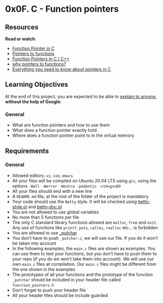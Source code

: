<h1 class="gap">0x0F. C - Function pointers</h1>
<div class="gap" id="project-description">
  <h2>Resources</h2>

<p><strong>Read or watch</strong>:</p>

<ul>
<li><a href="/rltoken/LvjzIoEU3gQ_D5QCwoGtxA" title="Function Pointer in C" target="_blank">Function Pointer in C</a> </li>
<li><a href="/rltoken/3y_80bkcxiZ5Pc5Zk6NCvQ" title="Pointers to functions" target="_blank">Pointers to functions</a> </li>
<li><a href="/rltoken/i-zereq8foaoJZfG383Rvg" title="Function Pointers in C / C++" target="_blank">Function Pointers in C / C++</a> </li>
<li><a href="/rltoken/jbk8p-_m0dJq2KC7tHrJbg" title="why pointers to functions?" target="_blank">why pointers to functions?</a> </li>
<li><a href="/rltoken/HuMpTjvVc_PxonkOuzQEbg" title="Everything you need to know about pointers in C" target="_blank">Everything you need to know about pointers in C</a> </li>
</ul>

<h2>Learning Objectives</h2>

<p>At the end of this project, you are expected to be able to <a href="/rltoken/HrRD7rSaTQBPrNroSccL7g" title="explain to anyone" target="_blank">explain to anyone</a>, <strong>without the help of Google</strong>:</p>

<h3>General</h3>

<ul>
<li>What are function pointers and how to use them</li>
<li>What does a function pointer exactly hold</li>
<li>Where does a function pointer point to in the virtual memory</li>
</ul>

<h2>Requirements</h2>

<h3>General</h3>

<ul>
<li>Allowed editors: <code>vi</code>, <code>vim</code>, <code>emacs</code></li>
<li>All your files will be compiled on Ubuntu 20.04 LTS using <code>gcc</code>, using the options <code>-Wall -Werror -Wextra -pedantic -std=gnu89</code></li>
<li>All your files should end with a new line</li>
<li>A <code>README.md</code> file, at the root of the folder of the project is mandatory</li>
<li>Your code should use the <code>Betty</code> style. It will be checked using <a href="https://github.com/holbertonschool/Betty/blob/master/betty-style.pl" title="betty-style.pl" target="_blank">betty-style.pl</a> and <a href="https://github.com/holbertonschool/Betty/blob/master/betty-doc.pl" title="betty-doc.pl" target="_blank">betty-doc.pl</a></li>
<li>You are not allowed to use global variables</li>
<li>No more than 5 functions per file</li>
<li>The only C standard library functions allowed are <code>malloc</code>, <code>free</code> and <code>exit</code>. Any use of functions like <code>printf</code>, <code>puts</code>, <code>calloc</code>, <code>realloc</code> etc&hellip; is forbidden</li>
<li>You are allowed to use <a href="https://github.com/holbertonschool/_putchar.c/blob/master/_putchar.c" title="_putchar" target="_blank">_putchar</a></li>
<li>You don&rsquo;t have to push <code>_putchar.c</code>, we will use our file. If you do it won&rsquo;t be taken into account</li>
<li>In the following examples, the <code>main.c</code> files are shown as examples. You can use them to test your functions, but you don&rsquo;t have to push them to your repo (if you do we won&rsquo;t take them into account). We will use our own <code>main.c</code> files at compilation. Our <code>main.c</code> files might be different from the one shown in the examples</li>
<li>The prototypes of all your functions and the prototype of the function <code>_putchar</code> should be included in your header file called <code>function_pointers.h</code></li>
<li>Don&rsquo;t forget to push your header file</li>
<li>All your header files should be include guarded</li>
</ul>

</div>